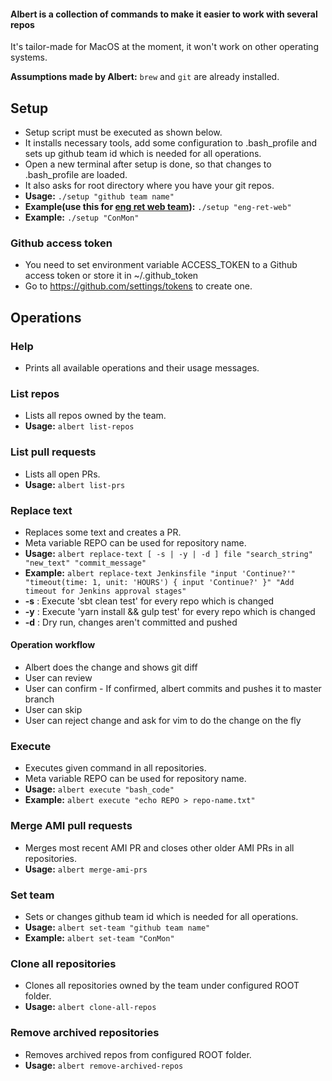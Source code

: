#### Albert is a collection of commands to make it easier to work with several repos

It's tailor-made for MacOS at the moment, it won't work on other operating systems.

**Assumptions made by Albert:** ```brew``` and ```git``` are already installed.

## Setup
- Setup script must be executed as shown below.
- It installs necessary tools, add some configuration to .bash_profile and sets up github team id which is needed for all operations.
- Open a new terminal after setup is done, so that changes to .bash_profile are loaded.
- It also asks for root directory where you have your git repos.
- **Usage:** ```./setup "github team name"```
- **Example(use this for [eng ret web team](https://github.com/orgs/Scout24/teams/as24-cxp-engagement-retention-web)):** ```./setup "eng-ret-web"```
- **Example:** ```./setup "ConMon"```

### Github access token
- You need to set environment variable ACCESS_TOKEN to a Github access token or store it in ~/.github_token
- Go to https://github.com/settings/tokens to create one.

## Operations
### Help
- Prints all available operations and their usage messages.

### List repos
- Lists all repos owned by the team.
- **Usage:** ```albert list-repos```

### List pull requests
- Lists all open PRs.
- **Usage:** ```albert list-prs```

### Replace text
- Replaces some text and creates a PR. 
- Meta variable REPO can be used for repository name.
- **Usage:** ```albert replace-text [ -s | -y | -d ] file "search_string" "new_text" "commit_message"```
- **Example:** ```albert replace-text Jenkinsfile "input 'Continue?'" "timeout(time: 1, unit: 'HOURS') { input 'Continue?' }" "Add timeout for Jenkins approval stages"```
- **-s** : Execute 'sbt clean test' for every repo which is changed
- **-y** : Execute 'yarn install && gulp test' for every repo which is changed
- **-d** : Dry run, changes aren't committed and pushed
#### Operation workflow
- Albert does the change and shows git diff
- User can review
- User can confirm - If confirmed, albert commits and pushes it to master branch
- User can skip
- User can reject change and ask for vim to do the change on the fly

### Execute
- Executes given command in all repositories. 
- Meta variable REPO can be used for repository name.
- **Usage:** ```albert execute "bash_code"```
- **Example:** ```albert execute "echo REPO > repo-name.txt"```

### Merge AMI pull requests
- Merges most recent AMI PR and closes other older AMI PRs in all repositories.
- **Usage:** ```albert merge-ami-prs```

### Set team
- Sets or changes github team id which is needed for all operations.
- **Usage:** ```albert set-team "github team name"```
- **Example:** ```albert set-team "ConMon"```

### Clone all repositories
- Clones all repositories owned by the team under configured ROOT folder.
- **Usage:** ```albert clone-all-repos```

### Remove archived repositories
- Removes archived repos from configured ROOT folder.
- **Usage:** ```albert remove-archived-repos```

